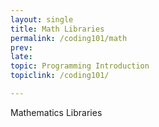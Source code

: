 ```yaml
---
layout: single
title: Math Libraries
permalink: /coding101/math
prev: 
late: 
topic: Programming Introduction
topiclink: /coding101/

---
```


Mathematics Libraries

